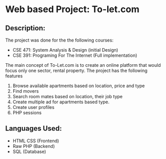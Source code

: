 # Web based Project: To-let.com

## Description:
The project was done for the the following courses:
* CSE 471: System Analysis & Design (initial Design)
* CSE 391: Programing For The Internet (Full implementation)

The main concept of To-Let.com is to create an online platform that would focus only one sector, rental property. The project has the following features
1. Browse available apartments based on location, price and type
2. Find movers 
3. Search room mates based on location, their job type
4. Create multiple ad for apartments based type.
5. Create user profiles
6. PHP sessions 

## Languages Used:
* HTML CSS (Frontend)
* Raw PHP (Backend)
* SQL (Database)
